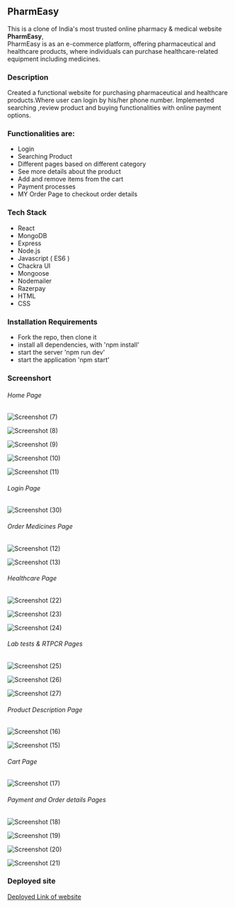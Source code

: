 
 ## PharmEasy
 
This is a clone of India's most trusted online pharmacy & medical website **PharmEasy**,  
PharmEasy is as an e-commerce platform, offering pharmaceutical and healthcare products,
where individuals can purchase healthcare-related equipment including medicines. 

### Description

Created a functional website for purchasing pharmaceutical and healthcare products.Where user 
can login by his/her phone number.
Implemented searching ,review product and buying functionalities with online payment options.

### Functionalities are:

* Login
* Searching Product
* Different pages based on different category
* See more details about the product
* Add and remove items from the cart
* Payment processes
* MY Order Page to checkout order details

### Tech Stack

* React
* MongoDB
* Express
* Node.js
* Javascript ( ES6 )
* Chackra UI
* Mongoose
* Nodemailer
* Razerpay
* HTML
* CSS


### Installation Requirements

* Fork the repo, then clone it
* install all dependencies, with 'npm install'
* start the server 'npm run dev'
* start the application 'npm start'


### Screenshort

###### Home Page
![Screenshot (7)](https://user-images.githubusercontent.com/100186167/180634476-9259d2c9-1c3f-40eb-9376-3b6b3723d78b.png)

![Screenshot (8)](https://user-images.githubusercontent.com/100186167/180634486-39efbbe5-5178-480b-9bfb-20b53787155b.png)

![Screenshot (9)](https://user-images.githubusercontent.com/100186167/180634494-2c73cc31-a8ee-4bc3-a3b0-63d39896cef2.png)

![Screenshot (10)](https://user-images.githubusercontent.com/100186167/180634499-431bed32-268c-4668-81c1-6d2201147471.png)

![Screenshot (11)](https://user-images.githubusercontent.com/100186167/180634502-bf57722a-d322-48a3-98cb-7744b6b4d662.png)


###### Login Page

![Screenshot (30)](https://user-images.githubusercontent.com/100186167/180635098-d9a7dfa4-329b-4bb0-8587-3e4a03956837.png)



###### Order Medicines Page

![Screenshot (12)](https://user-images.githubusercontent.com/100186167/180634557-5162d35e-565d-43fd-adb9-e7dfa8faf766.png)

![Screenshot (13)](https://user-images.githubusercontent.com/100186167/180634558-729ef21a-c982-407e-99ac-318c06978e98.png)

###### Healthcare Page

![Screenshot (22)](https://user-images.githubusercontent.com/100186167/180634574-1f7dd125-5c4e-440e-bed4-06db44065039.png)

![Screenshot (23)](https://user-images.githubusercontent.com/100186167/180634580-68835d46-5e6c-40fc-840e-39dc90f22553.png)

![Screenshot (24)](https://user-images.githubusercontent.com/100186167/180634995-8b1624c2-eff4-4ece-8062-3996754c7ba3.png)



###### Lab tests & RTPCR Pages

![Screenshot (25)](https://user-images.githubusercontent.com/100186167/180634606-ab26d00d-f16b-466a-b7b8-5aafa116a38c.png)

![Screenshot (26)](https://user-images.githubusercontent.com/100186167/180634608-991a2baa-bf1b-41ab-b646-a9db02850bbd.png)

![Screenshot (27)](https://user-images.githubusercontent.com/100186167/180634611-d01fcf92-ba36-444e-812b-eac052ed6575.png)


###### Product Description Page

![Screenshot (16)](https://user-images.githubusercontent.com/100186167/180634642-aaa13fd7-30b6-4adf-859b-8ef037262ef6.png)

![Screenshot (15)](https://user-images.githubusercontent.com/100186167/180634651-a5b4f82d-8c29-46d8-a07a-88a8a51c1ee4.png)


###### Cart Page

![Screenshot (17)](https://user-images.githubusercontent.com/100186167/180634869-8d1b1458-e101-4064-9ec0-2b3cf5fca10b.png)


###### Payment and Order details Pages

![Screenshot (18)](https://user-images.githubusercontent.com/100186167/180634687-61add5e7-5096-48dd-8748-6249ebfda408.png)

![Screenshot (19)](https://user-images.githubusercontent.com/100186167/180634690-73e14f4a-c319-4660-b63f-9653b5694068.png)

![Screenshot (20)](https://user-images.githubusercontent.com/100186167/180634696-4d2f2388-cc35-4ac6-b46d-8c40bec7675f.png)

![Screenshot (21)](https://user-images.githubusercontent.com/100186167/180634712-3e36c074-4e10-40ca-93f2-842ffddfd780.png)


### Deployed site

[Deployed Link of website](https://pharmeasylion.vercel.app/)
